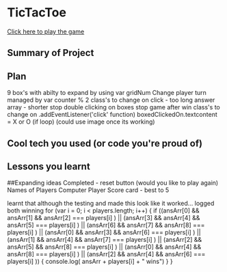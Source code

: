 # TicTacToe
<a href='https://bschampion.github.io/TicTacToe/'>Click here to play the game</a>
## Summary of Project


## Plan
9 box's with abilty to expand by using var gridNum
Change player turn managed by var counter % 2
class's to change on click - too long
answer array - shorter
stop double clicking on boxes
stop game after win
class's to change on .addEventListener('click' function)
boxedClickedOn.textcontent = X or O (if loop) (could use image once its working)

## Cool tech you used (or code you're proud of)


## Lessons you learnt

##Expanding ideas
Completed - reset button (would you like to play again)
Names of Players
Computer Player
Score card - best to 5



learnt that although the testing and made this look like it worked... logged both winning
for (var i = 0; i < players.length; i++) {
    if ((ansArr[0] && ansArr[1] && ansArr[2] === players[i] ) || 
        (ansArr[3] && ansArr[4] && ansArr[5] === players[i] ) || 
        (ansArr[6] && ansArr[7] && ansArr[8] === players[i] ) || 
        (ansArr[0] && ansArr[3] && ansArr[6] === players[i] ) || 
        (ansArr[1] && ansArr[4] && ansArr[7] === players[i] ) || 
        (ansArr[2] && ansArr[5] && ansArr[8] === players[i] ) || 
        (ansArr[0] && ansArr[4] && ansArr[8] === players[i] ) || 
        (ansArr[2] && ansArr[4] && ansArr[6] === players[i] )) {
        console.log( ansArr + players[i] + " wins")
    }
}
